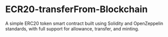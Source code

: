 # ECR20-transferFrom-Blockchain
A simple ERC20 token smart contract built using Solidity and OpenZeppelin standards, with full support for allowance, transfer, and minting.
